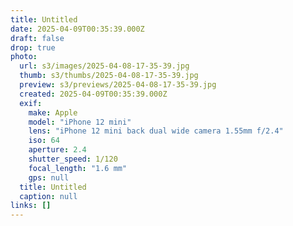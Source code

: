 ```yaml
---
title: Untitled
date: 2025-04-09T00:35:39.000Z
draft: false
drop: true
photo:
  url: s3/images/2025-04-08-17-35-39.jpg
  thumb: s3/thumbs/2025-04-08-17-35-39.jpg
  preview: s3/previews/2025-04-08-17-35-39.jpg
  created: 2025-04-09T00:35:39.000Z
  exif:
    make: Apple
    model: "iPhone 12 mini"
    lens: "iPhone 12 mini back dual wide camera 1.55mm f/2.4"
    iso: 64
    aperture: 2.4
    shutter_speed: 1/120
    focal_length: "1.6 mm"
    gps: null
  title: Untitled
  caption: null
links: []
---
```

